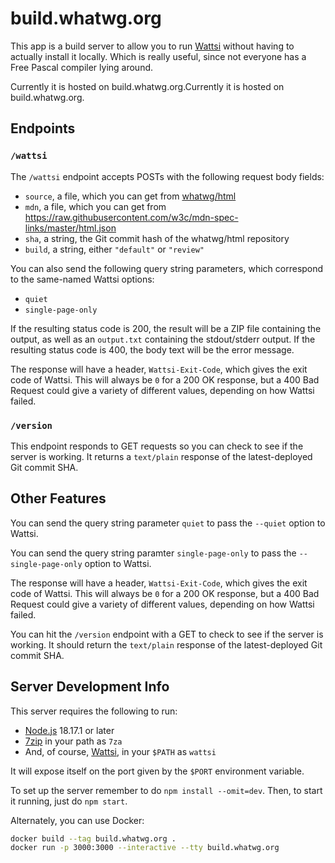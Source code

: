 # build.whatwg.org

This app is a build server to allow you to run [Wattsi](https://github.com/whatwg/wattsi) without having to actually install it locally. Which is really useful, since not everyone has a Free Pascal compiler lying around.

Currently it is hosted on build.whatwg.org.Currently it is hosted on build.whatwg.org.

## Endpoints

### `/wattsi`

The `/wattsi` endpoint accepts POSTs with the following request body fields:

- `source`, a file, which you can get from [whatwg/html](https://github.com/whatwg/html)
- `mdn`, a file, which you can get from <https://raw.githubusercontent.com/w3c/mdn-spec-links/master/html.json>
- `sha`, a string, the Git commit hash of the whatwg/html repository
- `build`, a string, either `"default"` or `"review"`

You can also send the following query string parameters, which correspond to the same-named Wattsi options:

- `quiet`
- `single-page-only`

If the resulting status code is 200, the result will be a ZIP file containing the output, as well as an `output.txt` containing the stdout/stderr output. If the resulting status code is 400, the body text will be the error message.

The response will have a header, `Wattsi-Exit-Code`, which gives the exit code of Wattsi. This will always be `0` for a 200 OK response, but a 400 Bad Request could give a variety of different values, depending on how Wattsi failed.

### `/version`

This endpoint responds to GET requests so you can check to see if the server is working. It returns a `text/plain` response of the latest-deployed Git commit SHA.

## Other Features

You can send the query string parameter `quiet` to pass the `--quiet` option to Wattsi.

You can send the query string paramter `single-page-only` to pass the `--single-page-only` option to Wattsi.

The response will have a header, `Wattsi-Exit-Code`, which gives the exit code of Wattsi. This will always be `0` for a 200 OK response, but a 400 Bad Request could give a variety of different values, depending on how Wattsi failed.

You can hit the `/version` endpoint with a GET to check to see if the server is working. It should return the `text/plain` response of the latest-deployed Git commit SHA.

## Server Development Info

This server requires the following to run:

- [Node.js](https://nodejs.org/) 18.17.1 or later
- [7zip](http://www.7-zip.org/) in your path as `7za`
- And, of course, [Wattsi](https://github.com/whatwg/wattsi), in your `$PATH` as `wattsi`

It will expose itself on the port given by the `$PORT` environment variable.

To set up the server remember to do `npm install --omit=dev`. Then, to start it running, just do `npm start`.

Alternately, you can use Docker:

```bash
docker build --tag build.whatwg.org .
docker run -p 3000:3000 --interactive --tty build.whatwg.org
```
